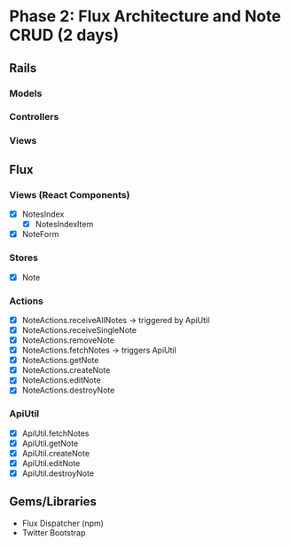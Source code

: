 # Phase 2: Flux Architecture and Note CRUD (2 days)

## Rails
### Models

### Controllers

### Views

## Flux
### Views (React Components)
* [x] NotesIndex
  - [x] NotesIndexItem
* [x] NoteForm

### Stores
* [x] Note

### Actions
* [x] NoteActions.receiveAllNotes -> triggered by ApiUtil
* [x] NoteActions.receiveSingleNote
* [x] NoteActions.removeNote
* [x] NoteActions.fetchNotes -> triggers ApiUtil
* [x] NoteActions.getNote
* [x] NoteActions.createNote
* [x] NoteActions.editNote
* [x] NoteActions.destroyNote

### ApiUtil
* [x] ApiUtil.fetchNotes
* [x] ApiUtil.getNote
* [x] ApiUtil.createNote
* [x] ApiUtil.editNote
* [x] ApiUtil.destroyNote

## Gems/Libraries
* Flux Dispatcher (npm)
* Twitter Bootstrap
